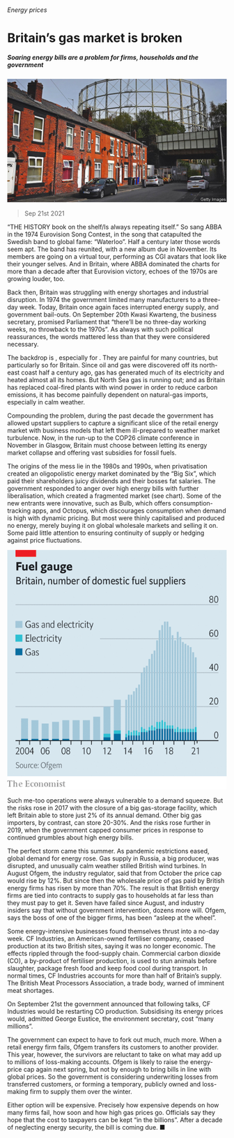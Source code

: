 ###### Energy prices

# Britain’s gas market is broken 

##### Soaring energy bills are a problem for firms, households and the government 

![image](images/20210925_brp001.jpg) 

> Sep 21st 2021 

“THE HISTORY book on the shelf/Is always repeating itself.” So sang ABBA in the 1974 Eurovision Song Contest, in the song that catapulted the Swedish band to global fame: “Waterloo”. Half a century later those words seem apt. The band has reunited, with a new album due in November. Its members are going on a virtual tour, performing as CGI avatars that look like their younger selves. And in Britain, where ABBA dominated the charts for more than a decade after that Eurovision victory, echoes of the 1970s are growing louder, too.

Back then, Britain was struggling with energy shortages and industrial disruption. In 1974 the government limited many manufacturers to a three-day week. Today, Britain once again faces interrupted energy supply,  and government bail-outs. On September 20th Kwasi Kwarteng, the business secretary, promised Parliament that “there’ll be no three-day working weeks, no throwback to the 1970s”. As always with such political reassurances, the words mattered less than that they were considered necessary.


The backdrop is , especially for . They are painful for many countries, but particularly so for Britain. Since oil and gas were discovered off its north-east coast half a century ago, gas has generated much of its electricity and heated almost all its homes. But North Sea gas is running out; and as Britain has replaced coal-fired plants with wind power in order to reduce carbon emissions, it has become painfully dependent on natural-gas imports, especially in calm weather.

Compounding the problem, during the past decade the government has allowed upstart suppliers to capture a significant slice of the retail energy market with business models that left them ill-prepared to weather market turbulence. Now, in the run-up to the COP26 climate conference in November in Glasgow, Britain must choose between letting its energy market collapse and offering vast subsidies for fossil fuels.

The origins of the mess lie in the 1980s and 1990s, when privatisation created an oligopolistic energy market dominated by the “Big Six”, which paid their shareholders juicy dividends and their bosses fat salaries. The government responded to anger over high energy bills with further liberalisation, which created a fragmented market (see chart). Some of the new entrants were innovative, such as Bulb, which offers consumption-tracking apps, and Octopus, which discourages consumption when demand is high with dynamic pricing. But most were thinly capitalised and produced no energy, merely buying it on global wholesale markets and selling it on. Some paid little attention to ensuring continuity of supply or hedging against price fluctuations.

![image](images/20210925_brc357.png) 


Such me-too operations were always vulnerable to a demand squeeze. But the risks rose in 2017 with the closure of a big gas-storage facility, which left Britain able to store just 2% of its annual demand. Other big gas importers, by contrast, can store 20-30%. And the risks rose further in 2019, when the government capped consumer prices in response to continued grumbles about high energy bills.

The perfect storm came this summer. As pandemic restrictions eased, global demand for energy rose. Gas supply in Russia, a big producer, was disrupted, and unusually calm weather stilled British wind turbines. In August Ofgem, the industry regulator, said that from October the price cap would rise by 12%. But since then the wholesale price of gas paid by British energy firms has risen by more than 70%. The result is that British energy firms are tied into contracts to supply gas to households at far less than they must pay to get it. Seven have failed since August, and industry insiders say that without government intervention, dozens more will. Ofgem, says the boss of one of the bigger firms, has been “asleep at the wheel”.


Some energy-intensive businesses found themselves thrust into a no-day week. CF Industries, an American-owned fertiliser company, ceased production at its two British sites, saying it was no longer economic. The effects rippled through the food-supply chain. Commercial carbon dioxide (CO), a by-product of fertiliser production, is used to stun animals before slaughter, package fresh food and keep food cool during transport. In normal times, CF Industries accounts for more than half of Britain’s supply. The British Meat Processors Association, a trade body, warned of imminent meat shortages.

On September 21st the government announced that following talks, CF Industries would be restarting CO production. Subsidising its energy prices would, admitted George Eustice, the environment secretary, cost “many millions”.

The government can expect to have to fork out much, much more. When a retail energy firm fails, Ofgem transfers its customers to another provider. This year, however, the survivors are reluctant to take on what may add up to millions of loss-making accounts. Ofgem is likely to raise the energy-price cap again next spring, but not by enough to bring bills in line with global prices. So the government is considering underwriting losses from transferred customers, or forming a temporary, publicly owned and loss-making firm to supply them over the winter.

Either option will be expensive. Precisely how expensive depends on how many firms fail, how soon and how high gas prices go. Officials say they hope that the cost to taxpayers can be kept “in the billions”. After a decade of neglecting energy security, the bill is coming due. ■


